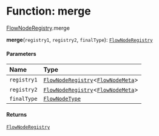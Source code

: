 # Function: merge

[FlowNodeRegistry](/auto-docs/free-layout-editor/modules/FlowNodeRegistry.md).merge

**merge**(`registry1`, `registry2`, `finalType`): [`FlowNodeRegistry`](/auto-docs/free-layout-editor/interfaces/FlowNodeRegistry-1.md)

#### Parameters

| Name | Type |
| :------ | :------ |
| `registry1` | [`FlowNodeRegistry`](/auto-docs/free-layout-editor/interfaces/FlowNodeRegistry-1.md)<[`FlowNodeMeta`](/auto-docs/free-layout-editor/interfaces/FlowNodeMeta.md)> |
| `registry2` | [`FlowNodeRegistry`](/auto-docs/free-layout-editor/interfaces/FlowNodeRegistry-1.md)<[`FlowNodeMeta`](/auto-docs/free-layout-editor/interfaces/FlowNodeMeta.md)> |
| `finalType` | [`FlowNodeType`](/auto-docs/free-layout-editor/types/FlowNodeType.md) |

#### Returns

[`FlowNodeRegistry`](/auto-docs/free-layout-editor/interfaces/FlowNodeRegistry-1.md)
